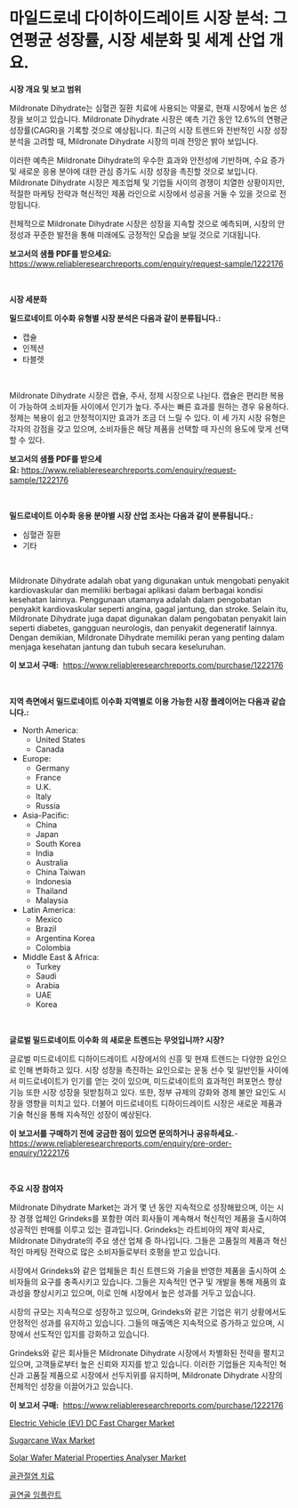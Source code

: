 <p><h1>마일드로네 다이하이드레이트 시장 분석: 그 연평균 성장률, 시장 세분화 및 세계 산업 개요.</h1></p><p><strong>시장 개요 및 보고 범위</strong></p>
<p><p>Mildronate Dihydrate는 심혈관 질환 치료에 사용되는 약물로, 현재 시장에서 높은 성장을 보이고 있습니다. Mildronate Dihydrate 시장은 예측 기간 동안 12.6%의 연평균 성장률(CAGR)을 기록할 것으로 예상됩니다. 최근의 시장 트렌드와 전반적인 시장 성장 분석을 고려할 때, Mildronate Dihydrate 시장의 미래 전망은 밝아 보입니다.</p><p>이러한 예측은 Mildronate Dihydrate의 우수한 효과와 안전성에 기반하며, 수요 증가 및 새로운 응용 분야에 대한 관심 증가도 시장 성장을 촉진할 것으로 보입니다. Mildronate Dihydrate 시장은 제조업체 및 기업들 사이의 경쟁이 치열한 상황이지만, 적절한 마케팅 전략과 혁신적인 제품 라인으로 시장에서 성공을 거둘 수 있을 것으로 전망됩니다.</p><p>전체적으로 Mildronate Dihydrate 시장은 성장을 지속할 것으로 예측되며, 시장의 안정성과 꾸준한 발전을 통해 미래에도 긍정적인 모습을 보일 것으로 기대됩니다.</p></p>
<p><strong>보고서의 샘플 PDF를 받으세요:</strong> <a href="https://www.reliableresearchreports.com/enquiry/request-sample/1222176">https://www.reliableresearchreports.com/enquiry/request-sample/1222176</a></p>
<p>&nbsp;</p>
<p><strong>시장 세분화</strong></p>
<p><strong>밀드로네이트 이수화 유형별 시장 분석은 다음과 같이 분류됩니다.:</strong></p>
<p><ul><li>캡슐</li><li>인젝션</li><li>타블렛</li></ul></p>
<p>&nbsp;</p>
<p><p>Mildronate Dihydrate 시장은 캡슐, 주사, 정제 시장으로 나뉜다. 캡슐은 편리한 복용이 가능하여 소비자들 사이에서 인기가 높다. 주사는 빠른 효과를 원하는 경우 유용하다. 정제는 복용이 쉽고 안정적이지만 효과가 조금 더 느릴 수 있다. 이 세 가지 시장 유형은 각자의 강점을 갖고 있으며, 소비자들은 해당 제품을 선택할 때 자신의 용도에 맞게 선택할 수 있다.</p></p>
<p><strong>보고서의 샘플 PDF를 받으세요:</strong>&nbsp;<a href="https://www.reliableresearchreports.com/enquiry/request-sample/1222176">https://www.reliableresearchreports.com/enquiry/request-sample/1222176</a></p>
<p>&nbsp;</p>
<p><strong> 밀드로네이트 이수화 응용 분야별 시장 산업 조사는 다음과 같이 분류됩니다.:</strong></p>
<p><ul><li>심혈관 질환</li><li>기타</li></ul></p>
<p>&nbsp;</p>
<p><p>Mildronate Dihydrate adalah obat yang digunakan untuk mengobati penyakit kardiovaskular dan memiliki berbagai aplikasi dalam berbagai kondisi kesehatan lainnya. Penggunaan utamanya adalah dalam pengobatan penyakit kardiovaskular seperti angina, gagal jantung, dan stroke. Selain itu, Mildronate Dihydrate juga dapat digunakan dalam pengobatan penyakit lain seperti diabetes, gangguan neurologis, dan penyakit degeneratif lainnya. Dengan demikian, Mildronate Dihydrate memiliki peran yang penting dalam menjaga kesehatan jantung dan tubuh secara keseluruhan.</p></p>
<p><strong>이 보고서 구매:</strong>&nbsp; <a href="https://www.reliableresearchreports.com/purchase/1222176">https://www.reliableresearchreports.com/purchase/1222176</a></p>
<p>&nbsp;</p>
<p><strong>지역 측면에서 밀드로네이트 이수화 지역별로 이용 가능한 시장 플레이어는 다음과 같습니다.:</strong></p>
<p><ul>
    <li>
        North America:
        <ul>
            <li>United States</li>
            <li>Canada</li>
        </ul>
    </li>
    <li>
        Europe:
        <ul>
            <li>Germany</li>
            <li>France</li>
            <li>U.K.</li>
            <li>Italy</li>
            <li>Russia</li>
        </ul>
    </li>
    <li>
        Asia-Pacific:
        <ul>
            <li>China</li>
            <li>Japan</li>
            <li>South Korea</li>
            <li>India</li>
            <li>Australia</li>
            <li>China Taiwan</li>
            <li>Indonesia</li>
            <li>Thailand</li>
            <li>Malaysia</li>
        </ul>
    </li>
    <li>
        Latin America:
        <ul>
            <li>Mexico</li>
            <li>Brazil</li>
            <li>Argentina Korea</li>
            <li>Colombia</li>
        </ul>
    </li>
    <li>
        Middle East & Africa:
        <ul>
            <li>Turkey</li>
            <li>Saudi</li>
            <li>Arabia</li>
            <li>UAE</li>
            <li>Korea</li>
        </ul>
    </li>
    </ul></p>
<p>&nbsp;</p>
<p><strong>글로벌 밀드로네이트 이수화 의 새로운 트렌드는 무엇입니까? 시장?</strong></p>
<p><p>글로벌 미드로네이트 디하이드레이트 시장에서의 신흥 및 현재 트렌드는 다양한 요인으로 인해 변화하고 있다. 시장 성장을 촉진하는 요인으로는 운동 선수 및 일반인들 사이에서 미드로네이트가 인기를 얻는 것이 있으며, 미드로네이트의 효과적인 퍼포먼스 향상 기능 또한 시장 성장을 뒷받침하고 있다. 또한, 정부 규제의 강화와 경제 불안 요인도 시장을 영향을 미치고 있다. 더불어 미드로네이트 디하이드레이트 시장은 새로운 제품과 기술 혁신을 통해 지속적인 성장이 예상된다.</p></p>
<p><strong>이 보고서를 구매하기 전에 궁금한 점이 있으면 문의하거나 공유하세요.</strong>- <a href="https://www.reliableresearchreports.com/enquiry/pre-order-enquiry/1222176">https://www.reliableresearchreports.com/enquiry/pre-order-enquiry/1222176</a></p>
<p>&nbsp;</p>
<p><strong>주요 시장 참여자</strong></p>
<p><p>Mildronate Dihydrate Market는 과거 몇 년 동안 지속적으로 성장해왔으며, 이는 시장 경쟁 업체인 Grindeks를 포함한 여러 회사들이 계속해서 혁신적인 제품을 출시하여 성공적인 판매를 이루고 있는 결과입니다. Grindeks는 라트비아의 제약 회사로, Mildronate Dihydrate의 주요 생산 업체 중 하나입니다. 그들은 고품질의 제품과 혁신적인 마케팅 전략으로 많은 소비자들로부터 호평을 받고 있습니다.</p><p>시장에서 Grindeks와 같은 업체들은 최신 트렌드와 기술을 반영한 제품을 출시하여 소비자들의 요구를 충족시키고 있습니다. 그들은 지속적인 연구 및 개발을 통해 제품의 효과성을 향상시키고 있으며, 이로 인해 시장에서 높은 성과를 거두고 있습니다.</p><p>시장의 규모는 지속적으로 성장하고 있으며, Grindeks와 같은 기업은 위기 상황에서도 안정적인 성과를 유지하고 있습니다. 그들의 매출액은 지속적으로 증가하고 있으며, 시장에서 선도적인 입지를 강화하고 있습니다.</p><p>Grindeks와 같은 회사들은 Mildronate Dihydrate 시장에서 차별화된 전략을 펼치고 있으며, 고객들로부터 높은 신뢰와 지지를 받고 있습니다. 이러한 기업들은 지속적인 혁신과 고품질 제품으로 시장에서 선두지위를 유지하며, Mildronate Dihydrate 시장의 전체적인 성장을 이끌어가고 있습니다.</p></p>
<p><strong>이 보고서 구매:</strong>&nbsp;&nbsp;<a href="https://www.reliableresearchreports.com/purchase/1222176">https://www.reliableresearchreports.com/purchase/1222176</a></p>
<p><p><a href="https://github.com/BryceTownsendr/Market-Research-Report-List-3/blob/main/electric-vehicle-ev-dc-fast-charger-market.md">Electric Vehicle (EV) DC Fast Charger Market</a></p><p><a href="https://butternut-bug-553.notion.site/Sugarcane-Wax-Market-Research-Report-Provides-thorough-Industry-Overview-which-offers-an-In-Depth-A-64902bb30e4d4c0594232023771aed30">Sugarcane Wax Market</a></p><p><a href="https://view.publitas.com/reportprime-1/solar-wafer-material-properties-analyser-market-size-2023-2030-global-industrial-analysis-key-geographical-regions-market-share-top-key-players-product-types-and-forecast-research-report/">Solar Wafer Material Properties Analyser Market</a></p><p><a href="https://medium.com/@stevecormier0978/%EA%B3%A8%EB%8B%A4%EA%B3%B5%EC%A6%9D-%EC%B9%98%EB%A3%8C-%EC%8B%9C%EC%9E%A5-%EA%B7%9C%EB%AA%A8-cagr-%EC%B6%94%EC%9D%B4-2024-2030-4a65a5db5420">골관절염 치료</a></p><p><a href="https://medium.com/@stevecormier0978/osteochondral-implants-%EC%8B%9C%EC%9E%A5-%EB%B3%B4%EA%B3%A0%EC%84%9C%EB%8A%94-%EC%9D%B4-%EC%8B%9C%EC%9E%A5%EC%9D%98-%EC%B5%9C%EC%8B%A0-%ED%8A%B8%EB%A0%8C%EB%93%9C%EC%99%80-%EC%84%B1%EC%9E%A5-%EA%B8%B0%ED%9A%8C%EB%A5%BC-%EA%B3%B5%EA%B0%9C%ED%95%A9%EB%8B%88%EB%8B%A4-e3807f99ca6d">골연골 임플란트</a></p></p>
